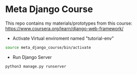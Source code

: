 # Meta Django Course
This repo contains my materials/prototypes from this course:
https://www.coursera.org/learn/django-web-framework/
- Activate Virtual enviroment named "tutorial-env"
```bash
source meta_django_course/bin/activate
```
- Run Django Server
```bash
python3 manage.py runserver
```
